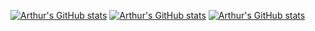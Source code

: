 [![Arthur's GitHub stats](https://github-readme-stats.vercel.app/api?username=arthurlw&hide=stars,issues&show_icons=true&theme=dracula&hide_rank=true)](https://github.com/anuraghazra/github-readme-stats)
[![Arthur's GitHub stats](https://github-readme-stats.vercel.app/api?username=arthurlw&show_icons=true&theme=dracula)](https://github.com/anuraghazra/github-readme-stats)
[![Arthur's GitHub stats](https://github-readme-stats.vercel.app/api?username=arthurlw&hide=stars&show_icons=true&theme=dracula)](https://github.com/anuraghazra/github-readme-stats)


<!-- ## Hi there 👋

<!--
**arthurlw/arthurlw** is a ✨ _special_ ✨ repository because its `README.md` (this file) appears on your GitHub profile.

Here are some ideas to get you started:

- 🔭 I’m currently working on ...
- 🌱 I’m currently learning ...
- 👯 I’m looking to collaborate on ...
- 🤔 I’m looking for help with ...
- 💬 Ask me about ...
- 📫 How to reach me: ...
- 😄 Pronouns: ...
- ⚡ Fun fact: ...
-->

